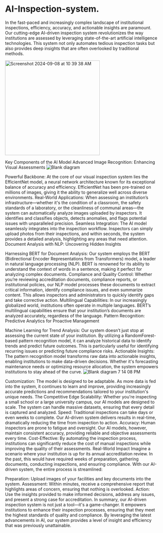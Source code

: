 # AI-Inspection-system.

In the fast-paced and increasingly complex landscape of institutional inspections, efficiency, accuracy, and actionable insights are paramount. Our cutting-edge AI-driven inspection system revolutionizes the way institutions are assessed by leveraging state-of-the-art artificial intelligence technologies. This system not only automates tedious inspection tasks but also provides deep insights that are often overlooked by traditional methods.

<img width="311" alt="Screenshot 2024-09-08 at 10 39 38 AM" src="https://github.com/user-attachments/assets/67597864-7151-4e3a-a5fe-86f191a40943">

Key Components of the AI Model
Advanced Image Recognition: Enhancing Visual Assessments
![Blank diagram](https://github.com/user-attachments/assets/d2dc7b0e-19fa-4231-857e-3501279a92f2)


Powerful Backbone: At the core of our visual inspection system lies the EfficientNet model, a neural network architecture known for its exceptional balance of accuracy and efficiency. EfficientNet has been pre-trained on millions of images, giving it the ability to generalize well across diverse environments.
Real-World Applications: When assessing an institution’s infrastructure—whether it's the condition of a classroom, the safety standards of a laboratory, or the cleanliness of communal areas—the system can automatically analyze images uploaded by inspectors. It identifies and classifies objects, detects anomalies, and flags potential issues with unparalleled precision.
Seamless Integration: The AI model seamlessly integrates into the inspection workflow. Inspectors can simply upload photos from their inspections, and within seconds, the system provides a detailed analysis, highlighting any areas that need attention.
Document Analysis with NLP: Uncovering Hidden Insights

Harnessing BERT for Document Analysis: Our system employs the BERT (Bidirectional Encoder Representations from Transformers) model, a leader in natural language processing (NLP). BERT is renowned for its ability to understand the context of words in a sentence, making it perfect for analyzing complex documents.
Compliance and Quality Control: Whether you’re reviewing accreditation documents, compliance reports, or institutional policies, our NLP model processes these documents to extract critical information, identify compliance issues, and even summarize content. This allows inspectors and administrators to quickly identify gaps and take corrective action.
Multilingual Capabilities: In our increasingly globalized world, institutions often operate in multiple languages. BERT’s multilingual capabilities ensure that your institution’s documents are analyzed accurately, regardless of the language.
Pattern Recognition: Predictive Analytics for Proactive Management

Machine Learning for Trend Analysis: Our system doesn’t just stop at assessing the current state of your institution. By utilizing a RandomForest-based pattern recognition model, it can analyze historical data to identify trends and predict future outcomes. This is particularly useful for identifying recurring issues or predicting future compliance risks.
Actionable Insights: The pattern recognition model transforms raw data into actionable insights, enabling institutions to make data-driven decisions. Whether it's forecasting maintenance needs or optimizing resource allocation, the system empowers institutions to stay ahead of the curve.
![Blank diagram 7 14 08 PM](https://github.com/user-attachments/assets/706ecc3e-0822-4fc6-b74b-4845ad63af44)


Customization: The model is designed to be adaptable. As more data is fed into the system, it continues to learn and improve, providing increasingly accurate predictions and recommendations tailored to your institution's unique needs.
The Competitive Edge
Scalability: Whether you're inspecting a small school or a large university campus, our AI models are designed to scale. The system can handle massive datasets, ensuring that every detail is captured and analyzed.
Speed: Traditional inspections can take days or even weeks to complete. Our AI-driven system delivers results in real-time, dramatically reducing the time from inspection to action.
Accuracy: Human inspectors are prone to fatigue and oversight. Our AI models, however, maintain consistent accuracy, providing reliable and objective assessments every time.
Cost-Effective: By automating the inspection process, institutions can significantly reduce the cost of manual inspections while improving the quality of their assessments.
Real-World Impact
Imagine a scenario where your institution is up for its annual accreditation review. In the past, this would have required weeks of preparation, gathering documents, conducting inspections, and ensuring compliance. With our AI-driven system, the entire process is streamlined:

Preparation: Upload images of your facilities and key documents into the system.
Assessment: Within minutes, receive a comprehensive report that highlights areas of concern, ensuring that nothing is overlooked.
Action: Use the insights provided to make informed decisions, address any issues, and present a strong case for accreditation.
In summary, our AI-driven inspection system is not just a tool—it's a game-changer. It empowers institutions to enhance their inspection processes, ensuring that they meet the highest standards of quality and compliance. By leveraging the latest advancements in AI, our system provides a level of insight and efficiency that was previously unattainable.

